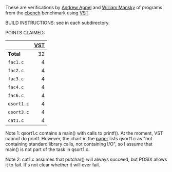 These are verifications by [Andrew Appel](https://www.cs.princeton.edu/~appel/) and [William Mansky](https://www.cs.uic.edu/~mansky/) of programs from the [cbench](https://github.com/cverified/cbench) benchmark
using [VST](https://vst.cs.princeton.edu).

BUILD INSTRUCTIONS:  see in each subdirectory.

POINTS CLAIMED:

|            | [VST](https://vst.cs.princeton.edu) |
|------------|----:|
| **Total**  |  32 |
| `fac1.c`   |   4 |
| `fac2.c`   |   4 |
| `fac3.c`   |   4 |
| `fac4.c`   |   4 |
| `fac6.c`   |   4 |
| `qsort1.c` |   4 |
| `qsort3.c` |   4 |
| `cat1.c`   |   4 |

Note 1: qsort1.c contains a main() with calls to printf().  At the moment, VST cannot do printf.  However, the chart in the [paper](https://arxiv.org/abs/1904.01009) lists qsort1.c as "not containing standard library calls, not containing I/O", so I assume that main() is not part of the task in qsort1.c.

Note 2: cat1.c assumes that putchar() will always succeed, but POSIX allows it to fail. It's not clear whether it will ever fail.